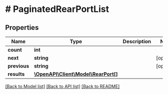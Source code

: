 # # PaginatedRearPortList

## Properties

Name | Type | Description | Notes
------------ | ------------- | ------------- | -------------
**count** | **int** |  |
**next** | **string** |  | [optional]
**previous** | **string** |  | [optional]
**results** | [**\OpenAPI\Client\Model\RearPort[]**](RearPort.md) |  |

[[Back to Model list]](../../README.md#models) [[Back to API list]](../../README.md#endpoints) [[Back to README]](../../README.md)
